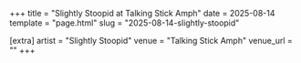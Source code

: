 +++
title = "Slightly Stoopid at Talking Stick Amph"
date = 2025-08-14
template = "page.html"
slug = "2025-08-14-slightly-stoopid"

[extra]
artist = "Slightly Stoopid"
venue = "Talking Stick Amph"
venue_url = ""
+++
